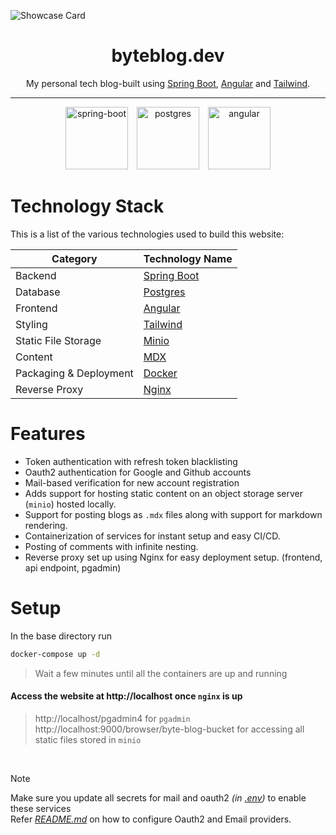![Showcase Card](https://github.com/user-attachments/assets/2f2b1fa5-268b-42e8-a570-61916ab6c8a7)


<div align="center">

# byteblog.dev

My personal tech blog-built using [Spring Boot](https://spring.io/projects/spring-boot), [Angular](https://angular.dev/) and [Tailwind](https://tailwindcss.com/).

</div>

---

<p align="center">
<img src="https://github.com/user-attachments/assets/dee1f8a0-8d17-47a8-8380-80da3592fe8c" alt="spring-boot" style="width: 100px; height: 100px"> <img src="https://github.com/user-attachments/assets/cd4d9a83-d600-488d-95e0-cb6b3f00acd6" alt="postgres" style="width: 100px; height: 100px"> <img src="https://github.com/user-attachments/assets/83dff3f3-0d67-4f09-892f-6be7c8dec65c" alt="angular" style="width: 100px; height: 100px">
</p>

# Technology Stack

This is a list of the various technologies used to build this website:

| Category               | Technology Name                                                                                    |
| ---------------------- | -------------------------------------------------------------------------------------------------- |
| Backend                | [Spring Boot](https://spring.io/projects/spring-boot)                                              |
| Database               | [Postgres](https://www.postgresql.org/)                                                            |
| Frontend               | [Angular](https://angular.dev/)                                                                    |
| Styling                | [Tailwind](https://tailwindcss.com)                                                                |
| Static File Storage    | [Minio](https://min.io/)                                                                           |
| Content                | [MDX](https://mdxjs.com/)                                                                          |
| Packaging & Deployment | [Docker](https://www.docker.com/)                                                                  |
| Reverse Proxy          | [Nginx](https://www.nginx.com/)                                                                  |

# Features

- Token authentication with refresh token blacklisting
- Oauth2 authentication for Google and Github accounts
- Mail-based verification for new account registration
- Adds support for hosting static content on an object storage server (`minio`) hosted locally.
- Support for posting blogs as `.mdx` files along with support for markdown rendering.
- Containerization of services for instant setup and easy CI/CD.
- Posting of comments with infinite nesting.
- Reverse proxy set up using Nginx for easy deployment setup. (frontend, api endpoint, pgadmin)

# Setup

In the base directory run

```bash
docker-compose up -d
```

> Wait a few minutes until all the containers are up and running

#### Access the website at http://localhost once `nginx` is up

> http://localhost/pgadmin4 for `pgadmin`
> </br>
> http://localhost:9000/browser/byte-blog-bucket for accessing all static files stored in `minio`

</br>

> [!Note]
> Make sure you update all secrets for mail and oauth2 *(in [.env](.env))* to enable these services
> </br>
> Refer *[README.md](backend\byteBlog\README.md)* on how to configure Oauth2 and Email providers.
